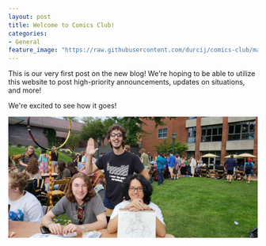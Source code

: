 ```yaml
---
layout: post
title: Welcome to Comics Club!
categories:
- General
feature_image: "https://raw.githubusercontent.com/durcij/comics-club/master/images/blog/welcome.jpg"
---
```


This is our very first post on the new blog!  We're hoping to be able to utilize this website to post high-priority announcements, updates on situations, and more!

We're excited to see how it goes!

![](https://raw.githubusercontent.com/durcij/comics-club/master/images/blog/welcome.jpg)
